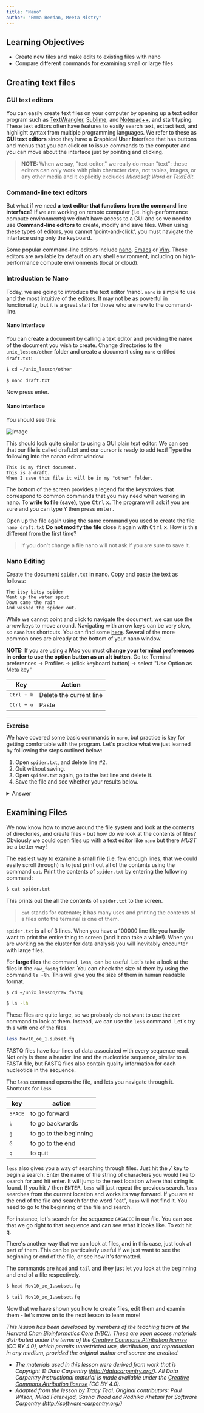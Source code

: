 ```yaml
---
title: "Nano"
author: "Emma Berdan, Meeta Mistry"
---
```


## Learning Objectives

- Create new files and make edits to existing files with nano
- Compare different commands for examining small or large files

## Creating text files

### GUI text editors

You can easily create text files on your computer by opening up a text editor program such as [TextWrangler](http://www.barebones.com/products/textwrangler/), [Sublime](http://www.sublimetext.com/), and [Notepad++](http://notepad-plus-plus.org/), and start typing. These text editors often have features to easily search text, extract text, and highlight syntax from multiple programming languages. We refer to these as **GUI text editors** since they have a **G**raphical **U**ser **I**nterface that has buttons and menus that you can click on to issue commands to the computer and you can move about the interface just by pointing and clicking.  

> **NOTE:** When we say, "text editor," we really do mean "text": these editors can only work with plain character data, not tables, images, or any other media and it explicitly excludes *Microsoft Word* or *TextEdit*. 


### Command-line text editors

But what if we need **a text editor that functions from the command line interface**? If we are working on remote computer (i.e. high-performance compute environments) we don't have access to a GUI and so we need to use **Command-line editors** to create, modify and save files. When using these types of editors, you cannot 'point-and-click', you must navigate the interface using only the keyboard.

Some popular command-line editors include [nano](http://www.nano-editor.org/), [Emacs](http://www.gnu.org/software/emacs/) or [Vim](http://www.vim.org/). These editors are available by default on any shell environment, including on high-performance compute environments (local or cloud).

### Introduction to Nano 

Today, we are going to introduce the text editor 'nano'. `nano` is simple to use and the most intuitive of the editors. It may not be as powerful in functionality, but it is a great start for those who are new to the command-line.

#### Nano Interface

You can create a document by calling a text editor and providing the name of the document you wish to create. Change directories to the `unix_lesson/other` folder and create a document using `nano` entitled `draft.txt`:

```bash
$ cd ~/unix_lesson/other
	
$ nano draft.txt
```

Now press enter.

#### Nano interface

You should see this:

![image](img/nano.png)

This should look quite similar to using a GUI plain text editor. We can see that our file is called draft.txt and our cursor is ready to add text! Type the following into the nanao editor window:

```
This is my first document.
This is a draft.
When I save this file it will be in my "other" folder.
```

The bottom of the screen provides a legend for the keystrokes that correspond to common commands that you may need when working in nano. To **write to file (save)**, type <kbd>Ctrl</kbd> <kbd>x</kbd>. The program will ask if you are sure and you can type <kbd>Y</kbd> then press <kbd>enter</kbd>.

Open up the file again using the same command you used to create the file: `nano draft.txt` **Do not modify the file** close it again with <kbd>Ctrl</kbd> <kbd>x</kbd>. How is this different from the first time?

> If you don't change a file nano will not ask if you are sure to save it.


### Nano Editing
Create the document `spider.txt` in nano. Copy and paste the text as follows: 

```
The itsy bitsy spider
Went up the water spout
Down came the rain
And washed the spider out.
```

While we cannot point and click to navigate the document, we can use the arrow keys to move around. Navigating with arrow keys can be very slow, so `nano` has shortcuts. You can find some [here](https://www.unomaha.edu/college-of-information-science-and-technology/computer-science-learning-center/_files/resources/CSLC-Helpdocs-Nano.pdf). Several of the more common ones are already at the bottom of your nano window.

**NOTE:** If you are using a **Mac** you must **change your terminal preferences in order to use the option button as an alt button**. Go to: Terminal preferences -> Profiles -> (click keyboard button) -> select "Use Option as Meta key"


| Key              | Action                 |
| ---------------- | ---------------------- |
| <kbd>Ctrl + k</kbd>    | Delete the current line    |
| <kbd>Ctrl + u</kbd>    | Paste|

*** 

**Exercise**

We have covered some basic commands in `nano`, but practice is key for getting comfortable with the program. Let's practice what we just learned by folllowing the steps outlined below:

1. Open `spider.txt`, and delete line #2.
2. Quit without saving.
3. Open `spider.txt` again, go to the last line and delete it. 
4. Save the file and see whether your results below.

<details>
  <summary>Answer</summary>
  <p><pre>
The itsy bitsy spider
Went up the water spout
Down came the rain
  </pre></p>
</details>

## Examining Files

We now know how to move around the file system and look at the
contents of directories, and create files - but how do we look at the contents of files? Obviously we could open files up with a text editor like `nano` but there <i>MUST</i> be a better way!

The easiest way to examine **a small file** (i.e. few enough lines, that we could easily scroll through) is to just print out all of the contents using the command `cat`. Print the contents of `spider.txt` by entering the following command:

```bash
$ cat spider.txt
```

This prints out the all the contents of `spider.txt` to the screen.

> `cat` stands for catenate; it has many uses and printing the contents of a files onto the terminal is one of them.

`spider.txt` is all of 3 lines. When you have a 100000 line file you hardly want to print the entire thing to screen (and it can take a while!). When you are working on the cluster for data analysis you will inevitably encounter with large files. 

For **large files** the command, `less`, can be useful. Let's take a look at the files in the `raw_fastq` folder.  You can check the size of them by using the command `ls -lh`. This will give you the size of them in human readable format.

```bash
$ cd ~/unix_lesson/raw_fastq

$ ls -lh
```

These files are quite large, so we probably do not want to use the `cat` command to look at them. Instead, we can use the `less` command. Let's try this with one of the files.

```bash
less Mov10_oe_1.subset.fq
```

FASTQ files have four lines of data associated with every sequence read. Not only is there a header line and the nucleotide sequence, similar to a FASTA file, but FASTQ files also contain quality information for each nucleotide in the sequence. 

The `less` command opens the file, and lets you navigate through it. 
<span class="caption">Shortcuts for `less`</span>

| key              | action                 |
| ---------------- | ---------------------- |
| <kbd>SPACE</kbd> | to go forward          |
| <kbd>b</kbd>     | to go backwards        |
| <kbd>g</kbd>     | to go to the beginning |
| <kbd>G</kbd>     | to go to the end       |
| <kbd>q</kbd>     | to quit                |

`less` also gives you a way of searching through files. Just hit the <kbd>/</kbd> key to begin a search. Enter the name of the string of characters you would like to search for and hit enter. It will jump to the next location where that string is found. If you hit <kbd>/</kbd> then <kbd>ENTER</kbd>, `less` will just repeat the previous search. `less` searches from the current location and works its way forward. If you are at the end of the file and search for the word "cat", `less` will not find it. You need to go to the beginning of the file and search.

For instance, let's search for the sequence `GAGACCC` in our file. You can see that we go right to that sequence and can see what it looks like. To exit hit <kbd>q</kbd>.

There's another way that we can look at files, and in this case, just
look at part of them. This can be particularly useful if we just want
to see the beginning or end of the file, or see how it's formatted.

The commands are `head` and `tail` and they just let you look at
the beginning and end of a file respectively.

```bash
$ head Mov10_oe_1.subset.fq
```


```bash
$ tail Mov10_oe_1.subset.fq
```

Now that we have shown you how to create files, edit them and examin them - let's move on to the next lesson to learn more!


*This lesson has been developed by members of the teaching team at the [Harvard Chan Bioinformatics Core (HBC)](http://bioinformatics.sph.harvard.edu/). These are open access materials distributed under the terms of the [Creative Commons Attribution license](https://creativecommons.org/licenses/by/4.0/) (CC BY 4.0), which permits unrestricted use, distribution, and reproduction in any medium, provided the original author and source are credited.*

* *The materials used in this lesson were derived from work that is Copyright © Data Carpentry (http://datacarpentry.org/). 
All Data Carpentry instructional material is made available under the [Creative Commons Attribution license](https://creativecommons.org/licenses/by/4.0/) (CC BY 4.0).*
* *Adapted from the lesson by Tracy Teal. Original contributors: Paul Wilson, Milad Fatenejad, Sasha Wood and Radhika Khetani for Software Carpentry (http://software-carpentry.org/)*
